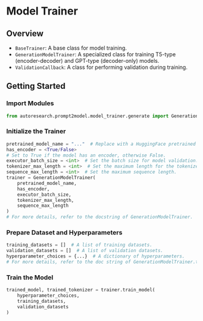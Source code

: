 # Model Trainer

## Overview

- `BaseTrainer`: A base class for model training.
- `GenerationModelTrainer`: A specialized class for training T5-type
(encoder-decoder) and GPT-type (decoder-only) models.
- `ValidationCallback`: A class for performing validation during
training.

## Getting Started

### Import Modules

```python
from autoresearch.prompt2model.model_trainer.generate import GenerationModelTrainer
```

### Initialize the Trainer

```python
pretrained_model_name = "..."  # Replace with a HuggingFace pretrained model name.
has_encoder = <True/False>
# Set to True if the model has an encoder, otherwise False.
executor_batch_size = <int>  # Set the batch size for model validation.
tokenizer_max_length = <int>  # Set the maximum length for the tokenizer.
sequence_max_length = <int>  # Set the maximum sequence length.
trainer = GenerationModelTrainer(
    pretrained_model_name,
    has_encoder,
    executor_batch_size,
    tokenizer_max_length,
    sequence_max_length
)
# For more details, refer to the docstring of GenerationModelTrainer.
```

### Prepare Dataset and Hyperparameters

```python
training_datasets = []  # A list of training datasets.
validation_datasets = []  # A list of validation datasets.
hyperparameter_choices = {...}  # A dictionary of hyperparameters.
# For more details, refer to the doc string of GenerationModelTrainer.train_model.
```

### Train the Model

```python
trained_model, trained_tokenizer = trainer.train_model(
    hyperparameter_choices,
    training_datasets,
    validation_datasets
)
```
